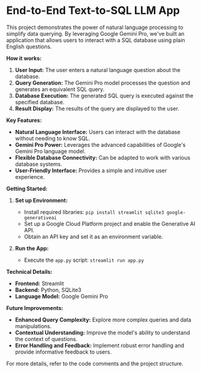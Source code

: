 # End-to-End Text-to-SQL LLM App

This project demonstrates the power of natural language processing to simplify data querying. By leveraging Google Gemini Pro, we've built an application that allows users to interact with a SQL database using plain English questions. 

**How it works:**

1. **User Input:** The user enters a natural language question about the database.
2. **Query Generation:** The Gemini Pro model processes the question and generates an equivalent SQL query.
3. **Database Execution:** The generated SQL query is executed against the specified database.
4. **Result Display:** The results of the query are displayed to the user.

**Key Features:**

* **Natural Language Interface:** Users can interact with the database without needing to know SQL.
* **Gemini Pro Power:** Leverages the advanced capabilities of Google's Gemini Pro language model.
* **Flexible Database Connectivity:** Can be adapted to work with various database systems.
* **User-Friendly Interface:** Provides a simple and intuitive user experience.

**Getting Started:**

1. **Set up Environment:**
   - Install required libraries: `pip install streamlit sqlite3 google-generativeai`
   - Set up a Google Cloud Platform project and enable the Generative AI API.
   - Obtain an API key and set it as an environment variable.

2. **Run the App:**
   - Execute the `app.py` script: `streamlit run app.py`

**Technical Details:**

* **Frontend:** Streamlit
* **Backend:** Python, SQLite3
* **Language Model:** Google Gemini Pro

**Future Improvements:**

* **Enhanced Query Complexity:** Explore more complex queries and data manipulations.
* **Contextual Understanding:** Improve the model's ability to understand the context of questions.
* **Error Handling and Feedback:** Implement robust error handling and provide informative feedback to users.

For more details, refer to the code comments and the project structure.
